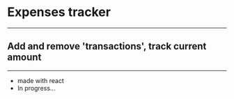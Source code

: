 # Expenses tracker

---

## Add and remove 'transactions', track current amount

---

- made with react
- In progress...
